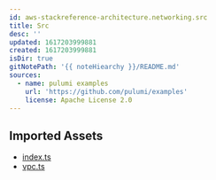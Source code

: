 ```yaml
---
id: aws-stackreference-architecture.networking.src
title: Src
desc: ''
updated: 1617203999881
created: 1617203999881
isDir: true
gitNotePath: '{{ noteHiearchy }}/README.md'
sources:
  - name: pulumi examples
    url: 'https://github.com/pulumi/examples'
    license: Apache License 2.0
---
```

## Imported Assets

- [index.ts](/assets/index.ts)
- [vpc.ts](/assets/vpc.ts)

